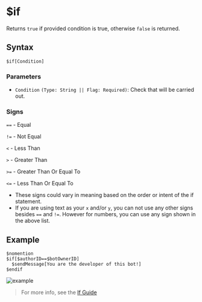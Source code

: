 # $if
Returns `true` if provided condition is true, otherwise `false` is returned.

## Syntax
```
$if[Condition]
```

### Parameters
- `Condition` `(Type: String || Flag: Required)`: Check that will be carried out.

### Signs
`==` - Equal

`!=` - Not Equal

`<` -  Less Than

`>` - Greater Than

`>=` - Greater Than Or Equal To

`<=` - Less Than Or Equal To
- These signs could vary in meaning based on the order or intent of the if statement.
- If you are using text as your `x` and/or `y`, you can not use any other signs besides `==` and `!=`. However for numbers, you can use any sign shown in the above list.

## Example
```
$nomention
$if[$authorID==$botOwnerID]
  $sendMessage[You are the developer of this bot!]
$endif
```
![example](https://github.com/NilPointer-Software/bdfd-wiki/assets/113303649/e6c2da63-b36f-4dde-8436-6ce9e7e41385)

> For more info, see the [If Guide](..guides/ifStatements.md)
